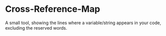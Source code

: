 # Cross-Reference-Map
A small tool, showing the lines where a variable/string appears in your code, excluding the reserved words.
